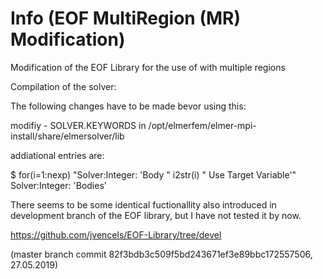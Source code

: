 # Info (EOF MultiRegion (MR) Modification)

Modification of the EOF Library for the use of with multiple regions

Compilation of the solver:


The following changes have to be made bevor using this:

modifiy - SOLVER.KEYWORDS in /opt/elmerfem/elmer-mpi-install/share/elmersolver/lib 


addiational entries are: 

$ for(i=1:nexp) "Solver:Integer: 'Body " i2str(i) " Use Target Variable'"
Solver:Integer:     'Bodies'


There seems to be some identical fuctionallity also introduced in development 
branch of the EOF library, but I have not tested it by now.

https://github.com/jvencels/EOF-Library/tree/devel

(master branch commit 82f3bdb3c509f5bd243671ef3e89bbc172557506, 27.05.2019)